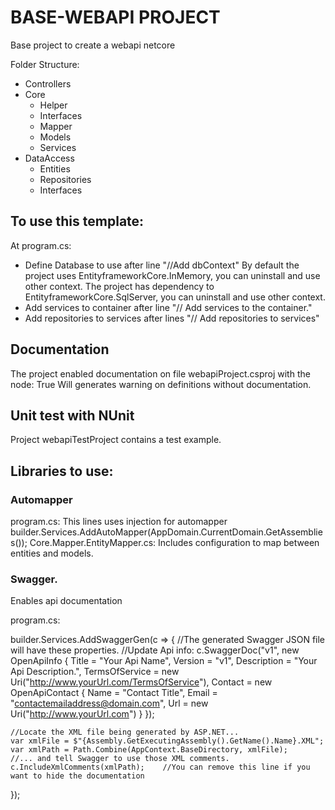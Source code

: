 # BASE-WEBAPI PROJECT
Base project to create a webapi netcore

Folder Structure:
* Controllers
* Core
  * Helper
  * Interfaces
  * Mapper
  * Models
  * Services
* DataAccess
  * Entities
  * Repositories
  * Interfaces

## To use this template:

At program.cs:
- Define Database to use after line "//Add dbContext"
  By default the project uses EntityframeworkCore.InMemory, you can uninstall and use other context.
  The project has dependency to EntityframeworkCore.SqlServer, you can uninstall and use other context.
- Add services to container after line "// Add services to the container."
- Add repositories to services after lines "// Add repositories to services"

## Documentation
The project enabled documentation on file webapiProject.csproj with the node:
<Project>
  <PropertyGroup>
    <GenerateDocumentationFile>True</GenerateDocumentationFile>
  </PropertyGroup>
</Project>
Will generates warning on definitions without documentation.

## Unit test with NUnit
Project webapiTestProject contains a test example.

## Libraries to use:
### Automapper
program.cs:
  This lines uses injection for automapper
  builder.Services.AddAutoMapper(AppDomain.CurrentDomain.GetAssemblies());
Core.Mapper.EntityMapper.cs:
  Includes configuration to map between entities and models.

### Swagger. 
Enables api documentation

program.cs:

builder.Services.AddSwaggerGen(c =>
{
    //The generated Swagger JSON file will have these properties.
    //Update Api info:
    c.SwaggerDoc("v1", new OpenApiInfo
    {
        Title = "Your Api Name",
        Version = "v1",
        Description = "Your Api Description.",
        TermsOfService = new Uri("http://www.yourUrl.com/TermsOfService"),
        Contact = new OpenApiContact
        { Name = "Contact Title", Email = "contactemailaddress@domain.com", Url = new Uri("http://www.yourUrl.com") }
    });


    //Locate the XML file being generated by ASP.NET...
    var xmlFile = $"{Assembly.GetExecutingAssembly().GetName().Name}.XML";
    var xmlPath = Path.Combine(AppContext.BaseDirectory, xmlFile);
    //... and tell Swagger to use those XML comments.
    c.IncludeXmlComments(xmlPath);    //You can remove this line if you want to hide the documentation
});





